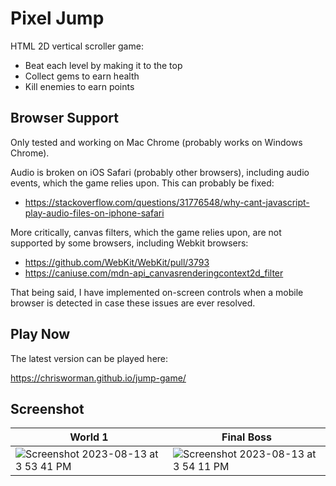 # Pixel Jump

HTML 2D vertical scroller game:

* Beat each level by making it to the top
* Collect gems to earn health
* Kill enemies to earn points

## Browser Support

Only tested and working on Mac Chrome (probably works on Windows Chrome).

Audio is broken on iOS Safari (probably other browsers), including audio events, which the game relies upon. This can probably be fixed:

* https://stackoverflow.com/questions/31776548/why-cant-javascript-play-audio-files-on-iphone-safari

More critically, canvas filters, which the game relies upon, are not supported by some browsers, including Webkit browsers:

* https://github.com/WebKit/WebKit/pull/3793
* https://caniuse.com/mdn-api_canvasrenderingcontext2d_filter

That being said, I have implemented on-screen controls when a mobile browser is detected in case these issues are ever resolved.

## Play Now

The latest version can be played here:

https://chrisworman.github.io/jump-game/

## Screenshot

| World 1 | Final Boss |
|---|---|
| ![Screenshot 2023-08-13 at 3 53 41 PM](https://github.com/chrisworman/jump-game/assets/5204921/aa9d9547-9221-4ada-ab2f-ffa3ff59566f) | ![Screenshot 2023-08-13 at 3 54 11 PM](https://github.com/chrisworman/jump-game/assets/5204921/3c8b4f97-0872-4d6b-a9e0-c2e0e06b89cc) |

